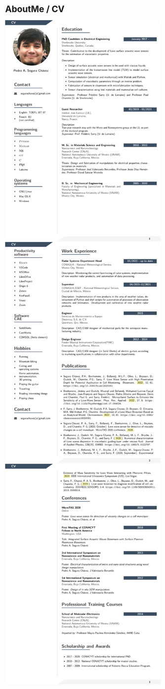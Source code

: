 # AboutMe / CV

<img src="cv_pedro_en-1.png">
<img src="cv_pedro_en-2.png">
<img src="cv_pedro_en-3.png">
